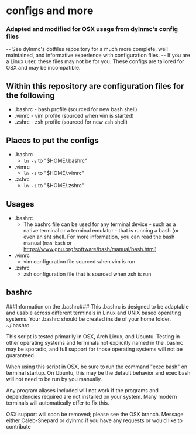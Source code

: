 # configs and more #
### Adapted and modified for OSX usage from dylnmc's config files ###
-- See dylnmc's dotfiles repository for a much more complete, well maintained, and informative experience with configuration files. 
-- If you are a Linux user, these files may not be for you. These configs are tailored for OSX and may be incompatible.

## Within this repository are configuration files for the following ##
- .bashrc              - bash profile (sourced for new bash shell)
- .vimrc               - vim profile (sourced when vim is started)
- .zshrc               - zsh profile (sourced for new zsh shell)

## Places to put the configs ##
- .bashrc
    * `ln -s` to "$HOME/.bashrc"
- .vimrc
    * `ln -s` to "$HOME/.vimrc"
- .zshrc
    * `ln -s` to "$HOME/.zshrc"

## Usages ##
- .bashrc
  * The bashrc file can be used for any terminal device - such as a native terminal or a terminal emulator - that is running a bash (or even an sh) shell. For more information, you can read the bash manual (`man bash` or https://www.gnu.org/software/bash/manual/bash.html)
- .vimrc
    * vim configuration file sourced when vim is run
- .zshrc
    * zsh configuration file that is sourced when zsh is run

## bashrc ##
###Information on the .bashrc###
This .bashrc is designed to be adaptable and usable across different terminals in Linux and UNIX based operating systems.
Your .bashrc should be created inside of your home folder.
  ~/.bashrc

This script is tested primarily in OSX, Arch Linux, and Ubuntu. Testing in other operating systems and terminals not explicitly named in the .bashrc may be sporadic, and full support for those operating systems will not be guaranteed.

When using this script in OSX, be sure to run the command "exec bash" on terminal startup. On Ubuntu, this may be the default behavior and exec bash will not need to be run by you manually.

Any program aliases included will not work if the programs and dependencies required are not installed on your system. Many modern terminals will automatically offer to fix this.

OSX support will soon be removed; please see the OSX branch.
Message either Caleb-Shepard or dylnmc if you have any requests or would like to contribute
